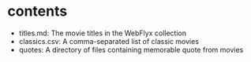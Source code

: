 # contents

* titles.md: The movie titles in the WebFlyx collection
* classics.csv: A comma-separated list of classic movies
* quotes: A directory of files containing memorable quote from movies